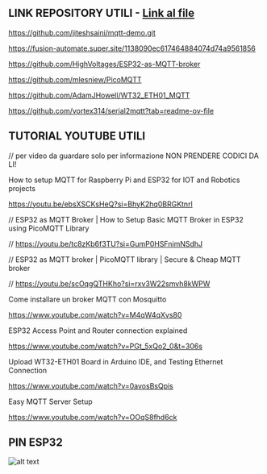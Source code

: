 ## LINK REPOSITORY UTILI - [Link al file](https://github.com/ZXerniXZ/projectDayProject/blob/4ad7815440818151d80d103d88f2b90b799461cc/hardware/parte_comunicazione/appunti%20natan%20e%20patti/link%20git%20utili.txt)


https://github.com/jiteshsaini/mqtt-demo.git

https://fusion-automate.super.site/1138090ec617464884074d74a9561856

https://github.com/HighVoltages/ESP32-as-MQTT-broker

https://github.com/mlesniew/PicoMQTT

https://github.com/AdamJHowell/WT32_ETH01_MQTT

https://github.com/vortex314/serial2mqtt?tab=readme-ov-file

## TUTORIAL YOUTUBE UTILI

// per video da guardare solo per informazione NON PRENDERE CODICI DA LI!

How to setup MQTT for Raspberry Pi and ESP32 for IOT and Robotics projects

https://youtu.be/ebsXSCKsHeQ?si=BhyK2hq0BRGKtnrl


//      ESP32 as MQTT Broker | How to Setup Basic MQTT Broker in ESP32 using PicoMQTT Library

//      https://youtu.be/tc8zKb6f3TU?si=GumP0HSFnimNSdhJ

//      ESP32 as MQTT broker | PicoMQTT library | Secure & Cheap MQTT broker

//      https://youtu.be/scOqgQTHKho?si=rxv3W22smvh8kWPW

Come installare un broker MQTT con Mosquitto

https://www.youtube.com/watch?v=M4qW4qXvs80

ESP32 Access Point and Router connection explained

https://www.youtube.com/watch?v=PGt_5xQo2_0&t=306s

Upload WT32-ETH01 Board in Arduino IDE, and Testing Ethernet Connection

https://www.youtube.com/watch?v=0avosBsQpis

Easy MQTT Server Setup

https://www.youtube.com/watch?v=OOqS8fhd6ck

## PIN ESP32

![alt text](https://github.com/ZXerniXZ/projectDayProject/blob/a8bfcfb1ef20cd3322cd1562ea8731920c4bb927/hardware/Pin%20esp32.jpg)

